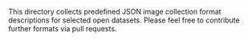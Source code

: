 This directory collects predefined JSON image collection format descriptions for selected open datasets.
Please feel free to contribute further formats via pull requests. 